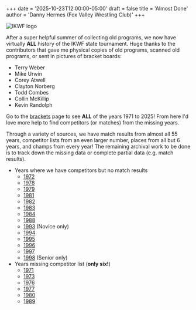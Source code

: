+++
date = '2025-10-23T12:00:00-05:00'
draft = false
title = 'Almost Done'
author = 'Danny Hermes (Fox Valley Wrestling Club)'
+++

![IKWF logo](/images/ikwf-50th.jpg)

After a super helpful summer of collecting old programs, we now have virtually
**ALL** history of the IKWF state tournament. Huge thanks to the contributors
that gave me physical copies of old programs, scanned old programs, or sent in
pictures of bracket boards:

- Terry Weber
- Mike Urwin
- Corey Atwell
- Clayton Norberg
- Todd Combes
- Collin McKillip
- Kevin Randolph

Go to the [brackets](/brackets/index.html) page to see **ALL** of the years 1971
to 2025! From here I'd love more help to find competitors (or matches) from the
missing years.

Through a variety of sources, we have match results from almost all 55 years,
competitor lists from an even larger number, places from all but 6 years, and
champs from every year! The remaining archival work to be done is to track down
the missing data or complete partial data (e.g. match results).

- Years where we have competitors but no match results
  - [1972](/brackets/1972/index.html)
  - [1978](/brackets/1978/index.html)
  - [1979](/brackets/1979/index.html)
  - [1981](/brackets/1981/index.html)
  - [1982](/brackets/1982/index.html)
  - [1983](/brackets/1983/index.html)
  - [1984](/brackets/1984/index.html)
  - [1988](/brackets/1988/index.html)
  - [1993](/brackets/1993/index.html) (Novice only)
  - [1994](/brackets/1994/index.html)
  - [1995](/brackets/1995/index.html)
  - [1996](/brackets/1996/index.html)
  - [1997](/brackets/1997/index.html)
  - [1998](/brackets/1998/index.html) (Senior only)
- Years missing competitor list (**only six!**)
  - [1971](/brackets/1971/index.html)
  - [1973](/brackets/1973/index.html)
  - [1976](/brackets/1976/index.html)
  - [1977](/brackets/1977/index.html)
  - [1980](/brackets/1980/index.html)
  - [1989](/brackets/1989/index.html)
